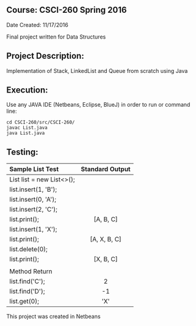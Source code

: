 ## Course: CSCI-260 Spring 2016
Date Created: 11/17/2016

Final project written for Data Structures

## Project Description:
Implementation of Stack, LinkedList and Queue from scratch using Java

## Execution:
Use any JAVA IDE (Netbeans, Eclipse, BlueJ) in order to run or command line:
```
cd CSCI-260/src/CSCI-260/
javac List.java
java List.java
```

## Testing:
| Sample List Test                   | Standard Output |
| :--------------------------------- | :-------------: |
|List<Character> list = new List<>();|                 |
|list.insert(1, 'B');                |                 |
|list.insert(0, 'A');                |                 |
|list.insert(2, 'C');                |                 |
|list.print();                       |   [A, B, C]     |
|list.insert(1, 'X');                |                 |
|list.print();                       |   [A, X, B, C]  |
|list.delete(0);                     |                 |
|list.print();                       |   [X, B, C]     |
|                                    |                 |
|Method Return                       |                 |
|list.find('C');                     |   2             |    
|list.find('D');                     |  -1             |
|list.get(0);                        |  'X'            |

This project was created in Netbeans
